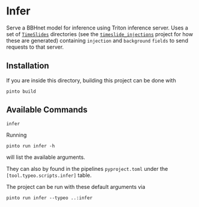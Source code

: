 # Infer

Serve a BBHnet model for inference using Triton inference server. Uses a set of [`TimeSlides`](https://github.com/ML4GW/BBHNet/blob/main/libs/io/bbhnet/io/timeslides.py) directories (see the [`timeslide_injections`](https://github.com/ML4GW/BBHNet/tree/main/projects/sandbox/timeslide_injections) project for how these are generated)
 containing `injection` and `background` `fields` 
to send requests to that server. 
## Installation
If you are inside this directory, building this project can be done with 

```console
pinto build 
```

## Available Commands
`infer`

Running 
```
pinto run infer -h
```
will list the available arguments.

They can also by found in the pipelines `pyproject.toml` under the `[tool.typeo.scripts.infer]` table.

The project can be run with these default arguments via 

```console
pinto run infer --typeo ..:infer
```
